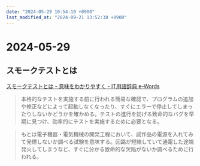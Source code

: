 ```yaml
---
date: "2024-05-29 10:54:10 +0900"
last_modified_at: "2024-09-21 13:52:38 +0900"
---
```


# 2024-05-29

## スモークテストとは
[スモークテストとは - 意味をわかりやすく - IT用語辞典 e-Words](https://e-words.jp/w/%E3%82%B9%E3%83%A2%E3%83%BC%E3%82%AF%E3%83%86%E3%82%B9%E3%83%88.html)

> 本格的なテストを実施する前に行われる簡易な確認で、プログラムの追加や修正などによって起動しなくなったり、すぐにエラーで停止してしまったりしないかどうかを確かめる。テストの進行を妨げる致命的なバグを早期に見つけ、効率的にテストを実施するために必要となる。

> もとは電子機器・電気機械の開発工程において、試作品の電源を入れてみて発煙しないか調べる試験を意味する。回路が短絡していて通電した途端発火してしまうなど、すぐに分かる致命的な欠陥がないか調べるために行われる。

